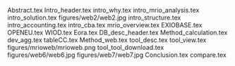 Abstract.tex
Intro_header.tex
intro_why.tex
intro_mrio_analysis.tex
intro_solution.tex
figures/web2/web2.jpg
intro_structure.tex
intro_accounting.tex
intro_cba.tex
mrio_overview.tex
EXIOBASE.tex
OPENEU.tex
WIOD.tex
Eora.tex
DB_desc_header.tex
Method_calculation.tex
dev_agg.tex
tableCC.tex
Method_web.tex
tool_desc.tex
tool_view.tex
figures/mrioweb/mrioweb.png
tool_tool_download.tex
figures/web6/web6.jpg
figures/web7/web7.jpg
Conclusion.tex
compare.tex
